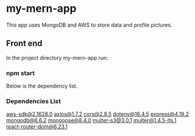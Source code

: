 # my-mern-app
This app uses MongoDB and AWS to store data and profile pictures.

## Front end
In the project directory my-mern-app run:
### npm start
Below is the dependency list.
### Dependencies List
aws-sdk@2.1628.0
axios@1.7.2
cors@2.8.5
dotenv@16.4.5
express@4.19.2
mongodb@6.6.2
mongoose@8.4.0
multer-s3@3.0.1
multer@1.4.5-lts.1
react-router-dom@6.23.1